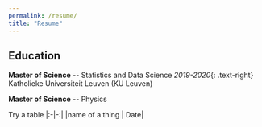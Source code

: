 ```yaml
---
permalink: /resume/
title: "Resume"
---
```


## Education
**Master of Science** -- Statistics and Data Science *2019-2020*{: .text-right}
Katholieke Universiteit Leuven (KU Leuven)

**Master of Science** -- Physics

Try a table
|:-|-:|
|name of a thing | Date|
